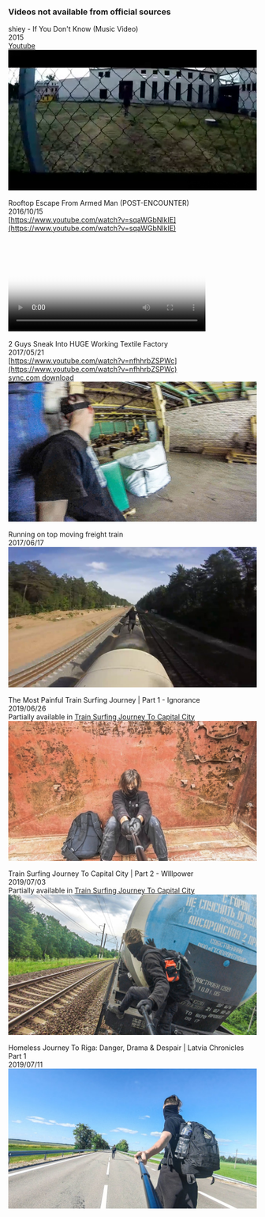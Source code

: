 ### Videos not available from official sources

shiey - If You Don't Know (Music Video)  
2015  
[Youtube](https://youtu.be/1QQYw1_73qo)  
![Preview](video_preview/vlcsnap-2022-10-25-23h58m12s634.png)  

Rooftop Escape From Armed Man (POST-ENCOUNTER)  
2016/10/15  
[https://www.youtube.com/watch?v=sqaWGbNlkIE](https://www.youtube.com/watch?v=sqaWGbNlkIE)   
<video id="videoPlayer" width="400" poster="video_preview/Rooftop_Escape_From_Armed_Man_(POST-ENCOUNTER).jpg" controls autoplay autobuffer></video>


<script>
var videoPlayer = document.getElementById('videoPlayer')

var vArray = [
    "https://cdn.discordapp.com/attachments/1150826559301767209/1150826641031962704/Rooftop_Escape_From_Armed_Man_POST-ENCOUNTER-sqaWGbNlkIE.mp4",
]

videoPlayer.src = vArray[0]

i = 1
videoPlayer.onended = function(){
    if (i < vArray.length) {
        videoPlayer.src = vArray[i]
       i++
    }
}
</script>  


2 Guys Sneak Into HUGE Working Textile Factory  
2017/05/21  
[https://www.youtube.com/watch?v=nfhhrbZSPWc](https://www.youtube.com/watch?v=nfhhrbZSPWc)  
[sync.com download](https://ln5.sync.com/dl/39c325440/kvkhfzhz-kytf6qza-qz2mujwx-5yvmhkmz)  
![Preview](video_preview/2_Guys_Sneak_Into_HUGE_Working_Textile_Factory-nfhhrbZSPWc.jpg)  

Running on top moving freight train  
2017/06/17  
![Preview](video_preview/vlcsnap-2022-10-25-23h54m13s069.png)  

The Most Painful Train Surfing Journey | Part 1 - Ignorance  
2019/06/26  
Partially available in [Train Surfing Journey To Capital City](https://www.shiey.com/videos/v/train-surfing-journey-to-capital-city)  
![Preview](video_preview/20190626_bS7e7FBIuTk_The_Most_Painful_Train_Surfing_Journey___Part_1_-_Ignorance.jpg)  

Train Surfing Journey To Capital City | Part 2 - WIllpower  
2019/07/03  
Partially available in [Train Surfing Journey To Capital City](https://www.shiey.com/videos/v/train-surfing-journey-to-capital-city)  
![Preview](video_preview/20190703_RWdZYznL8VY_Train_Surfing_Journey_To_Capital_City___Part_2_-_WIllpower.jpg)  


Homeless Journey To Riga: Danger, Drama & Despair | Latvia Chronicles Part 1  
2019/07/11  
![Preview](video_preview/20190711_p7nfOgZFmtk_Homeless_Journey_To_Riga_-_Danger,_Drama_&_Despair___Latvia_Chronicles_Part_1.jpg)  


